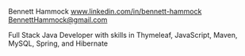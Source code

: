 Bennett Hammock
www.linkedin.com/in/bennett-hammock
BennettHammock@gmail.com

Full Stack Java Developer with skills in Thymeleaf, JavaScript, Maven, MySQL, Spring, and Hibernate


<!---
BHammock33/BHammock33 is a ✨ special ✨ repository because its `README.md` (this file) appears on your GitHub profile.
You can click the Preview link to take a look at your changes.
--->
